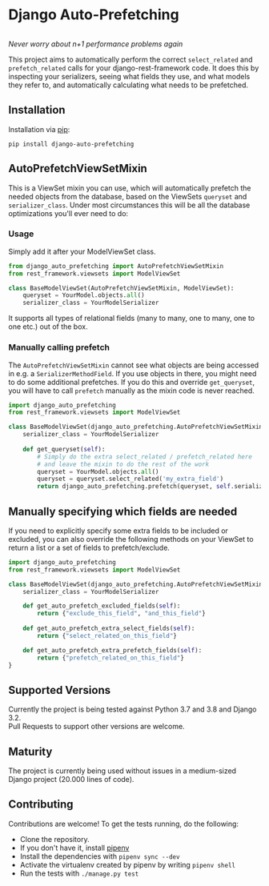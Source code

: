 # Django Auto-Prefetching
[![<GeeWee>](https://circleci.com/gh/GeeWee/django-auto-prefetching.svg?style=shield)](https://app.circleci.com/pipelines/github/GeeWee/django-auto-prefetching)

*Never worry about n+1 performance problems again*

This project aims to automatically perform the correct `select_related` and `prefetch_related`
calls for your django-rest-framework code. It does this by inspecting your serializers, seeing what fields
they use, and what models they refer to, and automatically calculating what needs to be prefetched.

## Installation
Installation via <a href="https://pypi.org/project/django-auto-prefetching/">pip</a>:

`pip install django-auto-prefetching`

## AutoPrefetchViewSetMixin
This is a ViewSet mixin you can use, which will automatically prefetch the needed objects from the database, based on the ViewSets `queryset` and `serializer_class`. Under most circumstances this will be all the database optimizations you'll ever need to do:

### Usage
Simply add it after your ModelViewSet class.

```python
from django_auto_prefetching import AutoPrefetchViewSetMixin
from rest_framework.viewsets import ModelViewSet

class BaseModelViewSet(AutoPrefetchViewSetMixin, ModelViewSet):
    queryset = YourModel.objects.all()
    serializer_class = YourModelSerializer
```
It supports all types of relational fields (many to many, one to many, one to one etc.) out of the box.

### Manually calling prefetch
The `AutoPrefetchViewSetMixin` cannot see what objects are being accessed in e.g. a `SerializerMethodField`.
If you use objects in there, you might need to do some additional prefetches.
If you do this and override `get_queryset`, you will have to call `prefetch` manually as the mixin code is never reached.

```python
import django_auto_prefetching
from rest_framework.viewsets import ModelViewSet

class BaseModelViewSet(django_auto_prefetching.AutoPrefetchViewSetMixin, ModelViewSet):
    serializer_class = YourModelSerializer
    
    def get_queryset(self):
        # Simply do the extra select_related / prefetch_related here
        # and leave the mixin to do the rest of the work
        queryset = YourModel.objects.all()
        queryset = queryset.select_related('my_extra_field')
        return django_auto_prefetching.prefetch(queryset, self.serializer_class)
```

## Manually specifying which fields are needed

If you need to explicitly specify some extra fields to be included or excluded, you can also override the following methods on your ViewSet to return a list or a set of fields to prefetch/exclude.

```python
import django_auto_prefetching
from rest_framework.viewsets import ModelViewSet

class BaseModelViewSet(django_auto_prefetching.AutoPrefetchViewSetMixin, ModelViewSet):
    serializer_class = YourModelSerializer

    def get_auto_prefetch_excluded_fields(self):
        return {"exclude_this_field", "and_this_field"}
    
    def get_auto_prefetch_extra_select_fields(self):
        return {"select_related_on_this_field"}

    def get_auto_prefetch_extra_prefetch_fields(self):
        return {"prefetch_related_on_this_field"}
}
```


## Supported Versions
Currently the project is being tested against Python 3.7 and 3.8 and Django 3.2. <br>
Pull Requests to support other versions are welcome.

## Maturity
The project is currently being used without issues in a medium-sized Django project (20.000 lines of code).

## Contributing
Contributions are welcome! To get the tests running, do the following:
- Clone the repository.
- If you don't have it, install [pipenv](https://docs.pipenv.org/en/latest/install/#installing-pipenv)
- Install the dependencies with `pipenv sync --dev`
- Activate the virtualenv created by pipenv by writing `pipenv shell`
- Run the tests with `./manage.py test`   
